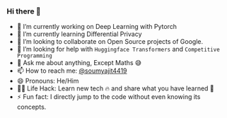 ### Hi there 👋

<!--
**soumyajit4419/soumyajit4419** is a ✨ _special_ ✨ repository because its `README.md` (this file) appears on your GitHub profile. 

Here are some ideas to get you started: -->

- 🔭 I’m currently working on Deep Learning with Pytorch
- 🌱 I’m currently learning Differential Privacy
- 👯 I’m looking to collaborate on Open Source projects of Google.
- 🤔 I’m looking for help with `Huggingface Transformers` and `Competitive Programming`
- 💬 Ask me about anything, Except Maths :sweat_smile:
- 📫 How to reach me: [@soumyajit4419](https://twitter.com/Soumyajit4419)
- 😄 Pronouns: He/Him
- 👨‍💻 Life Hack: Learn new tech :fire: and share what you have learned :tada:
- ⚡ Fun fact: I directly jump to the code without even knowing its concepts.

